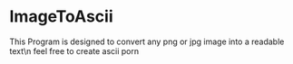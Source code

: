 # ImageToAscii
This Program is designed to convert any png or jpg image into a readable text\n
feel free to create ascii porn
